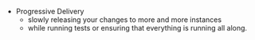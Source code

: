 - Progressive Delivery
	- slowly releasing your changes to more and more instances
	- while running tests or ensuring that everything is running all along.